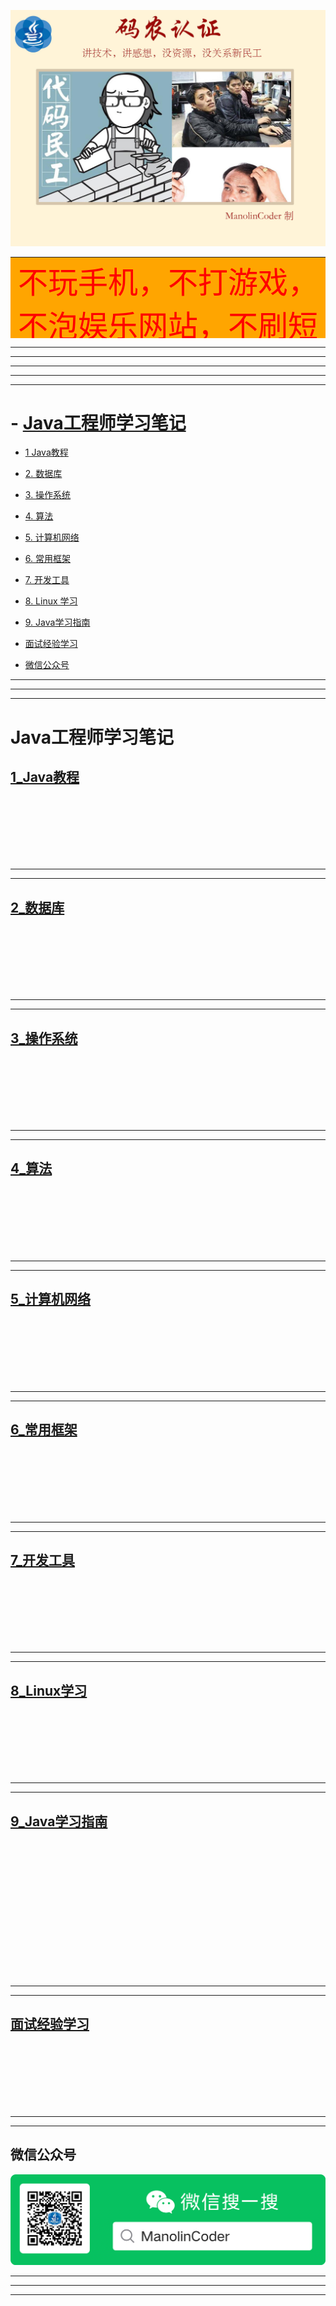 ![Alt text](/pictures/coder.jpg)
<html>

<table width="710" height="130"><tr><td bgcolor=orange><center><font color="red" size=10>
<center>不玩手机，不打游戏，</center>
<center>不泡娱乐网站，不刷短视频，</center>
<center>只有一个目标：</center>
<center></font><font color="green" size=15 weight="bold">坚决不做五保户！！！</font></center>
</center></td></tr></table>
</html>



-----------------------------------------------
-----------------------------------------------
------------------------------------------------
-----------------------------------------------
-----------------------------------------------
# - [Java工程师学习笔记](#Java工程师学习笔记)


<!-- 1 Java教程 -->
* [1 Java教程](#1_Java教程)
 

* [2. 数据库](#2_数据库)
 

* [3. 操作系统](#3_操作系统)
 

* [4. 算法](#4_算法)
  

* [5. 计算机网络](#5_计算机网络)
 


* [6. 常用框架](#6_常用框架)


* [7. 开发工具](#7_开发工具)
 

* [8. Linux 学习](#8_Linux学习)
 
* [9. Java学习指南](#9_Java学习指南)

* [面试经验学习](#面试经验学习)

* [微信公众号](#微信公众号)





---------------------------------------------------
---------------------------------------------------
---------------------------------------------------




# Java工程师学习笔记 

## [1_Java教程](/ManolinCoder/1_Java教程/readme.md)
















</br></br>
</br></br>
</br></br>

---------------------------------------------------
---------------------------------------------------

## [2_数据库](/ManolinCoder/2_数据库/readme.md)












</br></br>
</br></br>
</br></br>



---------------------------------------------------
---------------------------------------------------

## [3_操作系统](/ManolinCoder/3_操作系统/readme.md)







</br></br>
</br></br>
</br></br>

---------------------------------------------------
---------------------------------------------------

## [4_算法](/ManolinCoder/4_算法/readme.md)








</br></br>
</br></br>
</br></br>

---------------------------------------------------
---------------------------------------------------

## [5_计算机网络](/ManolinCoder/5_计算机网络/readme.md)









</br></br>
</br></br>
</br></br>

---------------------------------------------------
---------------------------------------------------

## [6_常用框架](/ManolinCoder/6_常用框架/springmvc/readme.md)




</br></br>
</br></br>
</br></br>



---------------------------------------------------
---------------------------------------------------

## [7_开发工具](/ManolinCoder/7_开发工具/readme.md)









</br></br>
</br></br>
</br></br>

---------------------------------------------------
---------------------------------------------------

## [8_Linux学习](/ManolinCoder/8_Linux学习/readme.md)


</br></br>
</br></br>
</br></br>



---------------------------------------------------
---------------------------------------------------


## [9_Java学习指南](/ManolinCoder/Java学习指南/readme.md)


</br></br>
</br></br>
</br></br>


</br></br>
</br></br>
</br></br>




---------------------------------------------------
---------------------------------------------------

## [面试经验学习](/ManolinCoder/面试经验/readme.md)




</br></br>
</br></br>
</br></br>

---
-----


## 微信公众号
![Alt text](/pictures/banner.png)


---------
---------
---------




